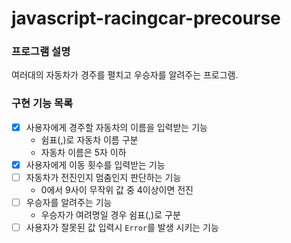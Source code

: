 # javascript-racingcar-precourse

### 프로그램 설명

여러대의 자동차가 경주를 펼치고 우승자를 알려주는 프로그램.

### 구현 기능 목록

- [x] 사용자에게 경주할 자동차의 이름을 입력받는 기능
  - 쉼표(,)로 자동차 이름 구분
  - 자동차 이름은 5자 이하
- [x] 사용자에게 이동 횟수를 입력받는 기능
- [ ] 자동차가 전진인지 멈춤인지 판단하는 기능
  - 0에서 9사이 무작위 값 중 4이상이면 전진
- [ ] 우승자를 알려주는 기능
  - 우승자가 여려명일 경우 쉼표(,)로 구분
- [ ] 사용자가 잘못된 값 입력시 `Error`를 발생 시키는 기능

